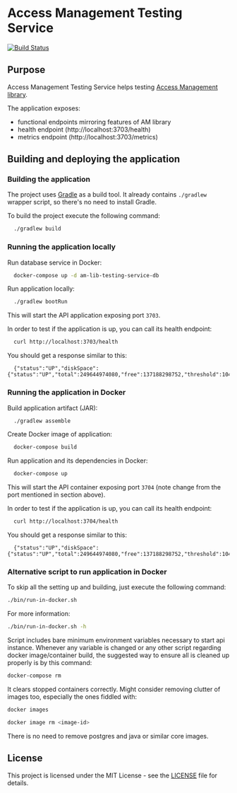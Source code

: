 # Access Management Testing Service

[![Build Status](https://travis-ci.org/hmcts/am-lib.svg?branch=master)](https://travis-ci.org/hmcts/am-lib)

## Purpose

Access Management Testing Service helps testing [Access Management library](am-lib). 

The application exposes:
 - functional endpoints mirroring features of AM library
 - health endpoint (http://localhost:3703/health)
 - metrics endpoint (http://localhost:3703/metrics)

## Building and deploying the application

### Building the application

The project uses [Gradle](https://gradle.org) as a build tool. It already contains
`./gradlew` wrapper script, so there's no need to install Gradle.

To build the project execute the following command:

```bash
  ./gradlew build
```

### Running the application locally

Run database service in Docker:

```bash
  docker-compose up -d am-lib-testing-service-db
```

Run application locally:

```bash
  ./gradlew bootRun
```

This will start the API application exposing port `3703`.

In order to test if the application is up, you can call its health endpoint:

```bash
  curl http://localhost:3703/health
```

You should get a response similar to this:

```
  {"status":"UP","diskSpace":{"status":"UP","total":249644974080,"free":137188298752,"threshold":10485760}}
```

### Running the application in Docker

Build application artifact (JAR):

```bash
  ./gradlew assemble
```

Create Docker image of application:

```bash
  docker-compose build
```

Run application and its dependencies in Docker:

```bash
  docker-compose up
```

This will start the API container exposing port `3704` (note change from the port mentioned in section above).

In order to test if the application is up, you can call its health endpoint:

```bash
  curl http://localhost:3704/health
```

You should get a response similar to this:

```
  {"status":"UP","diskSpace":{"status":"UP","total":249644974080,"free":137188298752,"threshold":10485760}}
```

### Alternative script to run application in Docker

To skip all the setting up and building, just execute the following command:

```bash
./bin/run-in-docker.sh
```

For more information:

```bash
./bin/run-in-docker.sh -h
```

Script includes bare minimum environment variables necessary to start api instance. Whenever any variable is changed or any other script regarding docker image/container build, the suggested way to ensure all is cleaned up properly is by this command:

```bash
docker-compose rm
```

It clears stopped containers correctly. Might consider removing clutter of images too, especially the ones fiddled with:

```bash
docker images

docker image rm <image-id>
```

There is no need to remove postgres and java or similar core images.

## License

This project is licensed under the MIT License - see the [LICENSE](LICENSE.md) file for details.
